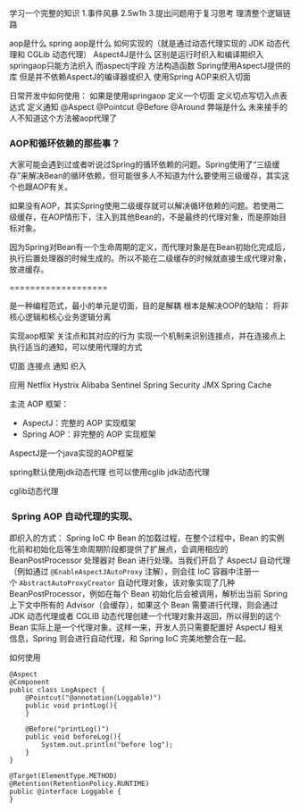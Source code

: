 学习一个完整的知识
1.事件风暴 2.5w1h 3.提出问题用于复习思考 理清整个逻辑链路



aop是什么
spring aop是什么 如何实现的（就是通过动态代理实现的 JDK 动态代理和 CGLib 动态代理）
Aspect4J是什么 区别是运行时织入和编译期织入 springaop只能方法织入 而aspectj字段 方法构造函数
Spring使用AspectJ提供的库 但是并不依赖AspectJ的编译器或织入 使用Spring AOP来织入切面

日常开发中如何使用：
如果是使用springaop
定义一个切面 
定义切点写切入点表达式
定义通知
@Aspect 
@Pointcut
@Before @Around
弊端是什么
未来接手的人不知道这个方法被aop代理了

### AOP和循环依赖的那些事？

大家可能会遇到过或者听说过Spring的循环依赖的问题。Spring使用了“三级缓存”来解决Bean的循环依赖，但可能很多人不知道为什么要使用三级缓存，其实这个也跟AOP有关。

如果没有AOP，其实Spring使用二级缓存就可以解决循环依赖的问题。若使用二级缓存，在AOP情形下，注入到其他Bean的，不是最终的代理对象，而是原始目标对象。

因为Spring对Bean有一个生命周期的定义，而代理对象是在Bean初始化完成后，执行后置处理器的时候生成的。所以不能在二级缓存的时候就直接生成代理对象，放进缓存。


===================





是一种编程范式，最小的单元是切面，目的是解耦 
根本是解决OOP的缺陷：
将非核心逻辑和核心业务逻辑分离

实现aop框架
关注点和其对应的行为
实现一个机制来识别连接点，并在连接点上执行适当的通知，可以使用代理的方式


切面 连接点 通知 织入 

应用 Netflix Hystrix Alibaba Sentinel Spring Security JMX Spring Cache

主流 AOP 框架：
- AspectJ：完整的 AOP 实现框架
- Spring AOP：非完整的 AOP 实现框架

AspectJ是一个java实现的AOP框架


spring默认使用jdk动态代理 也可以使用cglib
jdk动态代理

cglib动态代理

###  Spring AOP 自动代理的实现、
即织入的方式：
Spring IoC 中 Bean 的加载过程，在整个过程中，Bean 的实例化前和初始化后等生命周期阶段都提供了扩展点，会调用相应的 BeanPostProcessor 处理器对 Bean 进行处理。当我们开启了 AspectJ 自动代理（例如通过 `@EnableAspectJAutoProxy` 注解），则会往 IoC 容器中注册一个 `AbstractAutoProxyCreator` 自动代理对象，该对象实现了几种 BeanPostProcessor，例如在每个 Bean 初始化后会被调用，解析出当前 Spring 上下文中所有的 Advisor（会缓存），如果这个 Bean 需要进行代理，则会通过 JDK 动态代理或者 CGLIB 动态代理创建一个代理对象并返回，所以得到的这个 Bean 实际上是一个代理对象。这样一来，开发人员只需要配置好 AspectJ 相关信息，Spring 则会进行自动代理，和 Spring IoC 完美地整合在一起。



如何使用
```
@Aspect  
@Component  
public class LogAspect {  
    @Pointcut("@annotation(Loggable)")  
    public void printLog(){  
    }  
  
    @Before("printLog()")  
    public void beforeLog(){  
        System.out.println("before log");  
    }  
}

@Target(ElementType.METHOD)  
@Retention(RetentionPolicy.RUNTIME)  
public @interface Loggable {  
}
```